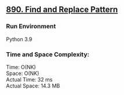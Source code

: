 ## [890. Find and Replace Pattern](https://leetcode.com/problems/find-and-replace-pattern/)

### Run Environment
Python 3.9

### Time and Space Complexity:
Time: O(NK)  
Space: O(NK)  
Actual Time: 32 ms  
Actual Space: 14.3 MB
